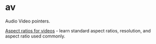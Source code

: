 # av
Audio Video pointers. 


[Aspect ratios for videos](https://invideo.io/blog/aspect-ratio-for-videos/) - learn standard aspect ratios, resolution, and aspect ratio used commonly.   
